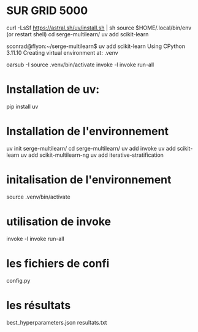 

# SUR GRID 5000
curl -LsSf https://astral.sh/uv/install.sh | sh
source $HOME/.local/bin/env (or restart shell)
cd serge-multilearn/
uv add scikit-learn

sconrad@flyon:~/serge-multilearn$ uv add scikit-learn
Using CPython 3.11.10
Creating virtual environment at: .venv

oarsub -I
source .venv/bin/activate
invoke -l 
invoke run-all

 # Installation de uv:

pip install uv

# Installation de l'environnement
uv init serge-multilearn/
cd serge-multilearn/
uv add invoke
uv add scikit-learn
uv add scikit-multilearn-ng
uv add iterative-stratification

# initalisation de l'environnement
source .venv/bin/activate

# utilisation de invoke
invoke -l
invoke run-all

# les fichiers de confi
config.py

# les résultats
best_hyperparameters.json
resultats.txt
